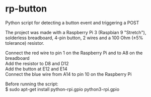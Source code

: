# rp-button  
Python script for detecting a button event and triggering a POST  

The project was made with a Raspberry Pi 3 (Raspbian 9 "Stretch"), solderless breadboard, 4-pin button, 2 wires and a 100 Ohm (±5% tolerance) resistor.  

Connect the red wire to pin 1 on the Raspberry Pi and to A8 on the breadboard  
Add the resistor to D8 and D12  
Add the button at E12 and E14  
Connect the blue wire from A14 to pin 10 on the Raspberry Pi  


Before running the script:  
$ sudo apt-get install python-rpi.gpio python3-rpi.gpio
